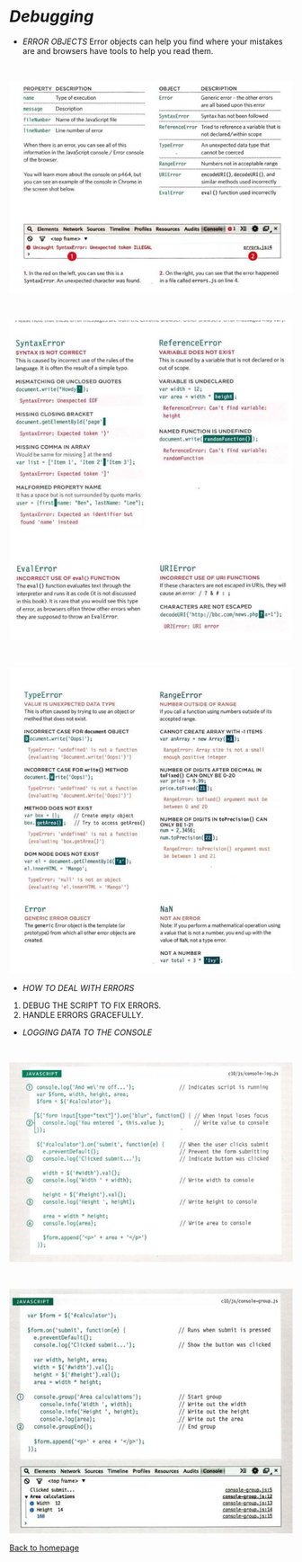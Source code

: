 # *Debugging*

- *ERROR OBJECTS*
Error objects can help you find where your mistakes are
and browsers have tools to help you read them.<br>

<br>

![img](./images/errorObjects.JPG)
<br>

<br>

![img](./images/errorObjects2.JPG)
<br>



<br>

![img](./images/errorObjects3.JPG)
<br>




- *HOW TO DEAL WITH
ERRORS*
1.  DEBUG THE SCRIPT TO FIX ERRORS.
1.  HANDLE ERRORS GRACEFULLY.

- *LOGGING DATA
TO THE CONSOLE*

<br>

![img](./images/console1.JPG)
<br>

<br>

![img](./images/console2.JPG)
<br>


[Back to homepage](./home/tamara/Reading-notes/README)
